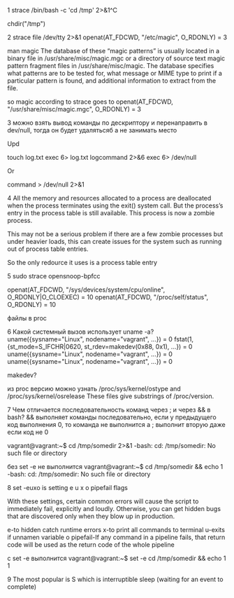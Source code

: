1
strace /bin/bash -c 'cd /tmp' 2>&1^C

chdir("/tmp")

2
strace file /dev/tty 2>&1
openat(AT_FDCWD, "/etc/magic", O_RDONLY) = 3

man magic
The database of these “magic patterns” is usually located in a
     binary file in /usr/share/misc/magic.mgc or a directory of source text magic pattern fragment files in /usr/share/misc/magic.  The database specifies
     what patterns are to be tested for, what message or MIME type to print if a particular pattern is found, and additional information to extract from the
     file.

so magic according to strace goes to
openat(AT_FDCWD, "/usr/share/misc/magic.mgc", O_RDONLY) = 3

3
можно взять вывод команды по дескриптору и перенаправить в dev/null, тогда он будет удалятьсяб а не занимать место

Upd 

touch log.txt
exec 6> log.txt
logcommand 2>&6
exec 6> /dev/null

Or

command > /dev/null 2>&1


4
All the memory and resources allocated to a process are deallocated when the process terminates using the exit() system call. But the process’s entry in the process table is still available. This process is now a zombie process.

This may not be a serious problem if there are a few zombie processes but under heavier loads, this can create issues for the system such as running out of process table entries.

So the only redource it uses is a process table entry

5
sudo strace opensnoop-bpfcc

openat(AT_FDCWD, "/sys/devices/system/cpu/online", O_RDONLY|O_CLOEXEC) = 10
openat(AT_FDCWD, "/proc/self/status", O_RDONLY) = 10

файлы в proc

6
Какой системный вызов использует uname -a?
uname({sysname="Linux", nodename="vagrant", ...}) = 0
fstat(1, {st_mode=S_IFCHR|0620, st_rdev=makedev(0x88, 0x1), ...}) = 0
uname({sysname="Linux", nodename="vagrant", ...}) = 0
uname({sysname="Linux", nodename="vagrant", ...}) = 0

makedev?

из proc версию можно узнать
 /proc/sys/kernel/ostype and /proc/sys/kernel/osrelease
              These files give substrings of /proc/version.


7
Чем отличается последовательность команд через ; и через && в bash?
&& выполняет команды последовательно, если у предыдущего код выполнения 0, то команда не выполнится
а ; выполнит вторую даже если код не 0

vagrant@vagrant:~$ cd /tmp/somedir 2>&1
-bash: cd: /tmp/somedir: No such file or directory

без set -e не выполнится
vagrant@vagrant:~$ cd /tmp/somedir && echo 1
-bash: cd: /tmp/somedir: No such file or directory

8
set -euxo
is setting e u x o pipefail flags

With these settings, certain common errors will cause the script to immediately fail, explicitly and loudly. Otherwise, you can get hidden bugs that are discovered only when they blow up in production.

e-to hidden catch runtime errors
x-to print all commands to terminal
u-exits if unnamen variable
o pipefail-If any command in a pipeline fails, that return code will be used as the return code of the whole pipeline


с set -e выполнится
vagrant@vagrant:~$ set -e cd /tmp/somedir && echo 1
1

9
The most popular is S
which is interruptible sleep (waiting for an event to complete)
